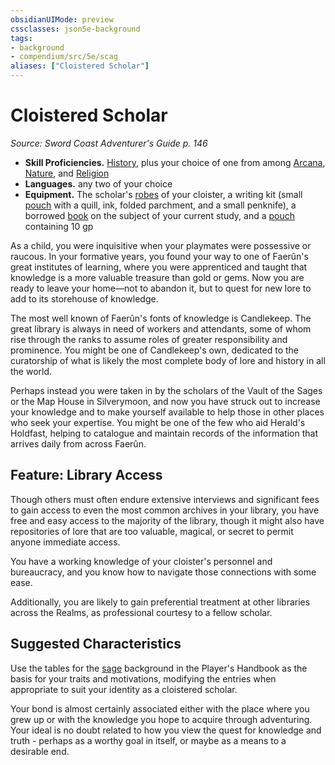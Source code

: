 ```yaml
---
obsidianUIMode: preview
cssclasses: json5e-background
tags:
- background
- compendium/src/5e/scag
aliases: ["Cloistered Scholar"]
---
```

# Cloistered Scholar
*Source: Sword Coast Adventurer's Guide p. 146*  

- **Skill Proficiencies.** [History](/3-Mechanics/CLI/rules/skills.md#History), plus your choice of one from among [Arcana](/3-Mechanics/CLI/rules/skills.md#Arcana), [Nature](/3-Mechanics/CLI/rules/skills.md#Nature), and [Religion](/3-Mechanics/CLI/rules/skills.md#Religion)  
- **Languages.** any two of your choice  
- **Equipment.** The scholar's [robes](/3-Mechanics/CLI/items/robes.md) of your cloister, a writing kit (small [pouch](/3-Mechanics/CLI/items/pouch.md) with a quill, ink, folded parchment, and a small penknife), a borrowed [book](/3-Mechanics/CLI/items/book.md) on the subject of your current study, and a [pouch](/3-Mechanics/CLI/items/pouch.md) containing 10 gp  

As a child, you were inquisitive when your playmates were possessive or raucous. In your formative years, you found your way to one of Faerûn's great institutes of learning, where you were apprenticed and taught that knowledge is a more valuable treasure than gold or gems. Now you are ready to leave your home—not to abandon it, but to quest for new lore to add to its storehouse of knowledge.

The most well known of Faerûn's fonts of knowledge is Candlekeep. The great library is always in need of workers and attendants, some of whom rise through the ranks to assume roles of greater responsibility and prominence. You might be one of Candlekeep's own, dedicated to the curatorship of what is likely the most complete body of lore and history in all the world.

Perhaps instead you were taken in by the scholars of the Vault of the Sages or the Map House in Silverymoon, and now you have struck out to increase your knowledge and to make yourself available to help those in other places who seek your expertise. You might be one of the few who aid Herald's Holdfast, helping to catalogue and maintain records of the information that arrives daily from across Faerûn.

## Feature: Library Access

Though others must often endure extensive interviews and significant fees to gain access to even the most common archives in your library, you have free and easy access to the majority of the library, though it might also have repositories of lore that are too valuable, magical, or secret to permit anyone immediate access.

You have a working knowledge of your cloister's personnel and bureaucracy, and you know how to navigate those connections with some ease.

Additionally, you are likely to gain preferential treatment at other libraries across the Realms, as professional courtesy to a fellow scholar.

## Suggested Characteristics

Use the tables for the [sage](/3-Mechanics/CLI/backgrounds/sage.md) background in the Player's Handbook as the basis for your traits and motivations, modifying the entries when appropriate to suit your identity as a cloistered scholar.

Your bond is almost certainly associated either with the place where you grew up or with the knowledge you hope to acquire through adventuring. Your ideal is no doubt related to how you view the quest for knowledge and truth - perhaps as a worthy goal in itself, or maybe as a means to a desirable end.